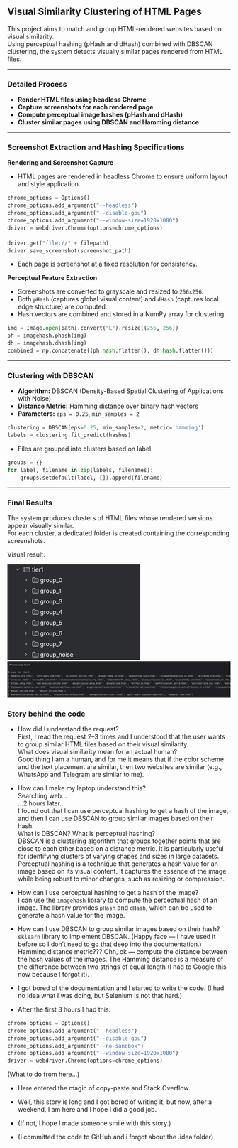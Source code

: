 ## Visual Similarity Clustering of HTML Pages

This project aims to match and group HTML-rendered websites based on visual similarity.  
Using perceptual hashing (pHash and dHash) combined with DBSCAN clustering, the system detects visually similar pages rendered from HTML files.

---

### Detailed Process

- **Render HTML files using headless Chrome**
- **Capture screenshots for each rendered page**
- **Compute perceptual image hashes (pHash and dHash)**
- **Cluster similar pages using DBSCAN and Hamming distance**

---

### Screenshot Extraction and Hashing Specifications

**Rendering and Screenshot Capture**
- HTML pages are rendered in headless Chrome to ensure uniform layout and style application.

```python
chrome_options = Options()
chrome_options.add_argument("--headless")
chrome_options.add_argument("--disable-gpu")
chrome_options.add_argument("--window-size=1920x1080")
driver = webdriver.Chrome(options=chrome_options)

driver.get("file://" + filepath)
driver.save_screenshot(screenshot_path)
```

- Each page is screenshot at a fixed resolution for consistency.

**Perceptual Feature Extraction**
- Screenshots are converted to grayscale and resized to `256x256`.
- Both `pHash` (captures global visual content) and `dHash` (captures local edge structure) are computed.
- Hash vectors are combined and stored in a NumPy array for clustering.

```python
img = Image.open(path).convert("L").resize((256, 256))
ph = imagehash.phash(img)
dh = imagehash.dhash(img)
combined = np.concatenate((ph.hash.flatten(), dh.hash.flatten()))
```

---

### Clustering with DBSCAN

- **Algorithm:** DBSCAN (Density-Based Spatial Clustering of Applications with Noise)
- **Distance Metric:** Hamming distance over binary hash vectors
- **Parameters:** `eps = 0.25`, `min_samples = 2`

```python
clustering = DBSCAN(eps=0.25, min_samples=2, metric='hamming')
labels = clustering.fit_predict(hashes)
```

- Files are grouped into clusters based on label:

```python
groups = {}
for label, filename in zip(labels, filenames):
    groups.setdefault(label, []).append(filename)
```

---

### Final Results

The system produces clusters of HTML files whose rendered versions appear visually similar.  
For each cluster, a dedicated folder is created containing the corresponding screenshots.

Visual result:

![Output Example](ReadmePhotos/img.png)
![Output Example](ReadmePhotos/img_1.png)


### Story behind the code
- How did I understand the request?  
First, I read the request 2–3 times and I understood that the user wants to group similar HTML files based on their visual similarity.  
What does visual similarity mean for an actual human?  
Good thing I am a human, and for me it means that if the color scheme and the text placement are similar, then two websites are similar (e.g., WhatsApp and Telegram are similar to me).

- How can I make my laptop understand this?  
Searching web...  
...2 hours later...  
I found out that I can use perceptual hashing to get a hash of the image, and then I can use DBSCAN to group similar images based on their hash.  
What is DBSCAN? What is perceptual hashing?  
DBSCAN is a clustering algorithm that groups together points that are close to each other based on a distance metric. It is particularly useful for identifying clusters of varying shapes and sizes in large datasets.  
Perceptual hashing is a technique that generates a hash value for an image based on its visual content. It captures the essence of the image while being robust to minor changes, such as resizing or compression.

- How can I use perceptual hashing to get a hash of the image?  
I can use the `imagehash` library to compute the perceptual hash of an image. The library provides `pHash` and `dHash`, which can be used to generate a hash value for the image.

- How can I use DBSCAN to group similar images based on their hash?  
`sklearn` library to implement DBSCAN. (Happy face — I have used it before so I don’t need to go that deep into the documentation.)  
Hamming distance metric??? Ohh, ok — compute the distance between the hash values of the images. The Hamming distance is a measure of the difference between two strings of equal length (I had to Google this now because I forgot it).

- I got bored of the documentation and I started to write the code. (I had no idea what I was doing, but Selenium is not that hard.)

- After the first 3 hours I had this:
```python
chrome_options = Options()
chrome_options.add_argument("--headless")
chrome_options.add_argument("--disable-gpu")
chrome_options.add_argument("--no-sandbox")
chrome_options.add_argument("--window-size=1920x1080")  
driver = webdriver.Chrome(options=chrome_options)
```
(What to do from here...)

- Here entered the magic of copy-paste and Stack Overflow.

- Well, this story is long and I got bored of writing it, but now, after a weekend, I am here and I hope I did a good job.  
- (If not, I hope I made someone smile with this story.)
- (I committed the code to GitHub and i forgot about the .idea folder)

